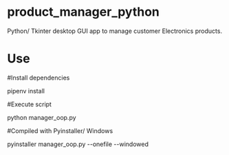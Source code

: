 # product_manager_python
Python/ Tkinter desktop GUI app to manage customer Electronics products.

# Use
#Install dependencies

pipenv install

#Execute script

python manager_oop.py

#Compiled with Pyinstaller/ Windows

pyinstaller manager_oop.py --onefile --windowed
